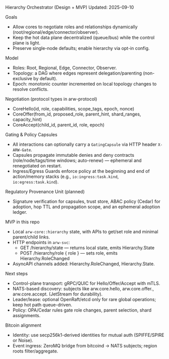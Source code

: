 Hierarchy Orchestrator (Design + MVP)
Updated: 2025-09-10

Goals
- Allow cores to negotiate roles and relationships dynamically (root/regional/edge/connector/observer).
- Keep the hot data plane decentralized (queue/bus) while the control plane is light.
- Preserve single-node defaults; enable hierarchy via opt-in config.

Model
- Roles: Root, Regional, Edge, Connector, Observer.
- Topology: a DAG where edges represent delegation/parenting (non-exclusive by default).
- Epoch: monotonic counter incremented on local topology changes to resolve conflicts.

Negotiation (protocol types in arw-protocol)
- CoreHello(id, role, capabilities, scope_tags, epoch, nonce)
- CoreOffer(from_id, proposed_role, parent_hint, shard_ranges, capacity_hint)
- CoreAccept(child_id, parent_id, role, epoch)

Gating & Policy Capsules
- All interactions can optionally carry a `GatingCapsule` via HTTP header `X-ARW-Gate`.
- Capsules propagate immutable denies and deny contracts (role/node/tags/time windows; auto-renew) — ephemeral and renegotiated on restart.
- Ingress/Egress Guards enforce policy at the beginning and end of action/memory stacks (e.g., `io:ingress:task.kind`, `io:egress:task.kind`).

Regulatory Provenance Unit (planned)
- Signature verification for capsules, trust store, ABAC policy (Cedar) for adoption, hop TTL and propagation scope, and an ephemeral adoption ledger.

MVP in this repo
- Local `arw-core::hierarchy` state, with APIs to get/set role and minimal parent/child links.
- HTTP endpoints in `arw-svc`:
  - GET /hierarchy/state — returns local state, emits Hierarchy.State
  - POST /hierarchy/role { role } — sets role, emits Hierarchy.RoleChanged
- AsyncAPI channels added: Hierarchy.RoleChanged, Hierarchy.State.

Next steps
- Control-plane transport: gRPC/QUIC for Hello/Offer/Accept with mTLS.
- NATS-based discovery: subjects like arw.core.hello, arw.core.offer.<id>, arw.core.accept.<id> (JetStream for durability).
- Leader/lease: optional OpenRaft/etcd only for rare global operations; keep hot path queue-driven.
- Policy: OPA/Cedar rules gate role changes, parent selection, shard assignments.

Bitcoin alignment
- Identity: use secp256k1-derived identities for mutual auth (SPIFFE/SPIRE or Noise).
- Event ingress: ZeroMQ bridge from bitcoind -> NATS subjects; region roots filter/aggregate.
